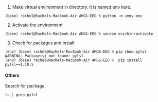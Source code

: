 1. Make virtual environment in directory. It is named env here. 
```
(base) rachel@Rachels-MacBook-Air AMGS-EEG % python -m venv env
```

2. Activate the environment
```
(base) rachel@Rachels-MacBook-Air AMGS-EEG % source env/bin/activate
```

3. Check for packages and install
```
(env) (base) rachel@Rachels-MacBook-Air AMGS-EEG % pip show pylsl 
WARNING: Package(s) not found: pylsl
(env) (base) rachel@Rachels-MacBook-Air AMGS-EEG %  pip install pylsl==1.10.5
```

#### Others
Search for package 
```
ls | grep pylsl
```

